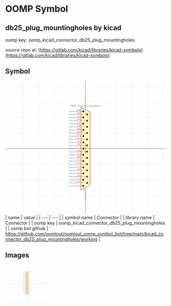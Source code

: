 # OOMP Symbol  
## db25_plug_mountingholes  by kicad  
  
oomp key: oomp_kicad_connector_db25_plug_mountingholes  
  
source repo at: [https://gitlab.com/kicad/libraries/kicad-symbols](https://gitlab.com/kicad/libraries/kicad-symbols)  
## Symbol  
  
[![working.png](working_600.png)](working.png)  
| name | value | 
| --- | --- | 
| symbol name | Connector | 
| library name | Connector | 
| oomp key | oomp_kicad_connector_db25_plug_mountingholes | 
| oomp bot github | https://github.com/oomlout/oomlout_oomp_symbol_bot/tree/main/kicad_connector_db25_plug_mountingholes/working | 
## Images  
  
[![working.png](working_140.png)](working.png)  

